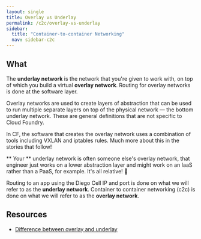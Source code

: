 ```yaml
---
layout: single
title: Overlay vs Underlay
permalink: /c2c/overlay-vs-underlay
sidebar:
  title: "Container-to-container Networking"
  nav: sidebar-c2c
---
```


## What

The **underlay network** is the network that you're given to work with, on top
of which you build a virtual **overlay network**. Routing for overlay networks
is done at the software layer.

Overlay networks are used to create layers of abstraction that can be used to
run multiple separate layers on top of the physical network — the bottom
underlay network. These are general definitions that are not specific to Cloud
Foundry.

In CF, the software that creates the overlay network uses a combination of
tools including VXLAN and iptables rules. Much more about this in the stories
that follow!

** Your ** underlay network is often someone else's overlay network, that
engineer just works on a lower abstraction layer and might work on an IaaS
rather than a PaaS, for example. It's all relative! 🤯

Routing to an app using the Diego Cell IP and port is done on what we will
refer to as the **underlay network**. Container to container networking (c2c)
is done on what we will refer to as the **overlay network**.

## Resources
- [Difference between overlay and
underlay](https://ipwithease.com/difference-between-underlay-network-and-overlay-network/)

